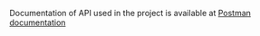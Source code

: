 Documentation of API used in the project is available at [Postman documentation](https://documenter.getpostman.com/view/10260987/TzRShoHE)
